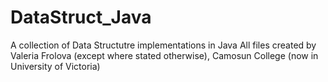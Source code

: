 # DataStruct_Java
A collection of Data Structutre implementations in Java
All files created by Valeria Frolova (except where stated otherwise), Camosun College (now in University of Victoria)
